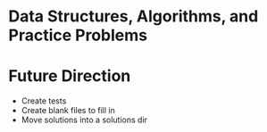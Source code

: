 # Data Structures, Algorithms, and Practice Problems

# Future Direction
* Create tests
* Create blank files to fill in
* Move solutions into a solutions dir
